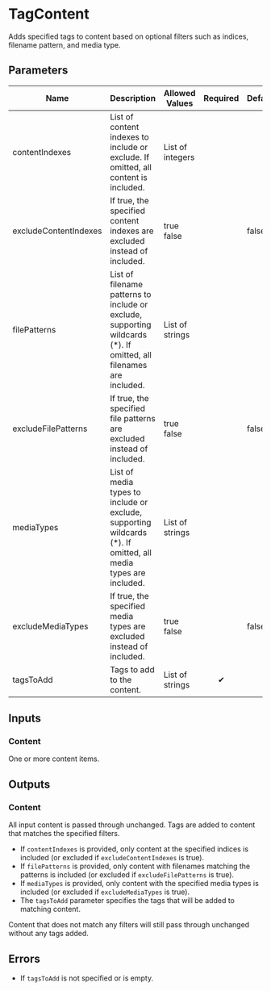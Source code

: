 # TagContent
Adds specified tags to content based on optional filters such as indices, filename pattern, and media type.

## Parameters
| Name                   | Description                                                                                                                                                       | Allowed Values                                      | Required | Default |
|------------------------|-------------------------------------------------------------------------------------------------------------------------------------------------------------------|---------------------------------------------------|:--------:|---------|
| contentIndexes         | List of content indexes to include or exclude. If omitted, all content is included.                                                                              | List of integers                                  |          |         |
| excludeContentIndexes  | If true, the specified content indexes are excluded instead of included.                                                                                         | true<br/>false                                    |          | false   |
| filePatterns           | List of filename patterns to include or exclude, supporting wildcards (\*). If omitted, all filenames are included.                                              | List of strings                                   |          |         |
| excludeFilePatterns    | If true, the specified file patterns are excluded instead of included.                                                                                           | true<br/>false                                    |          | false   |
| mediaTypes             | List of media types to include or exclude, supporting wildcards (\*). If omitted, all media types are included.                                                   | List of strings                                   |          |         |
| excludeMediaTypes      | If true, the specified media types are excluded instead of included.                                                                                             | true<br/>false                                    |          | false   |
| tagsToAdd              | Tags to add to the content.                                                                                                                                       | List of strings                                   |    ✔     |         |

## Inputs
### Content
One or more content items.

## Outputs
### Content
All input content is passed through unchanged. Tags are added to content that matches the specified filters.

- If `contentIndexes` is provided, only content at the specified indices is included (or excluded if `excludeContentIndexes` is true).
- If `filePatterns` is provided, only content with filenames matching the patterns is included (or excluded if `excludeFilePatterns` is true).
- If `mediaTypes` is provided, only content with the specified media types is included (or excluded if `excludeMediaTypes` is true).
- The `tagsToAdd` parameter specifies the tags that will be added to matching content.

Content that does not match any filters will still pass through unchanged without any tags added.

## Errors
- If `tagsToAdd` is not specified or is empty.